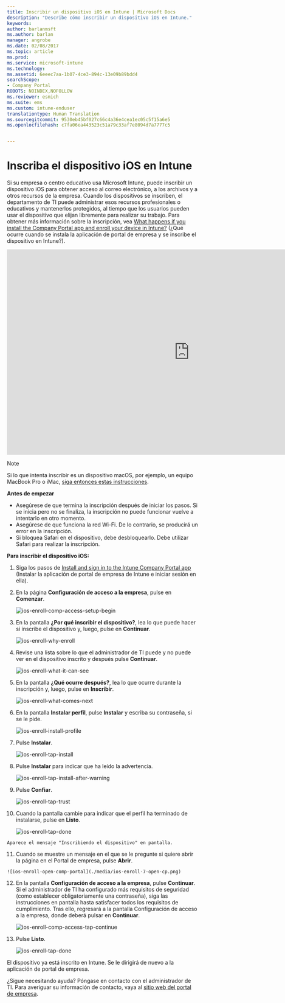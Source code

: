 ```yaml
---
title: Inscribir un dispositivo iOS en Intune | Microsoft Docs
description: "Describe cómo inscribir un dispositivo iOS en Intune."
keywords: 
author: barlanmsft
ms.author: barlan
manager: angrobe
ms.date: 02/08/2017
ms.topic: article
ms.prod: 
ms.service: microsoft-intune
ms.technology: 
ms.assetid: 6eeec7aa-1b07-4ce3-894c-13e09b89bdd4
searchScope:
- Company Portal
ROBOTS: NOINDEX,NOFOLLOW
ms.reviewer: esmich
ms.suite: ems
ms.custom: intune-enduser
translationtype: Human Translation
ms.sourcegitcommit: 9530eb45bf027c66c4a36e4cea1ec05c5f15a6e5
ms.openlocfilehash: c7fa06ea443523c51a79c33af7e8094d7a7777c5


---
```



# <a name="enroll-your-ios-device-in-intune"></a>Inscriba el dispositivo iOS en Intune

Si su empresa o centro educativo usa Microsoft Intune, puede inscribir un dispositivo iOS para obtener acceso al correo electrónico, a los archivos y a otros recursos de la empresa. Cuando los dispositivos se inscriben, el departamento de TI puede administrar esos recursos profesionales o educativos y mantenerlos protegidos, al tiempo que los usuarios pueden usar el dispositivo que elijan libremente para realizar su trabajo. Para obtener más información sobre la inscripción, vea [What happens if you install the Company Portal app and enroll your device in Intune?](what-happens-if-you-install-the-company-portal-app-and-enroll-your-device-in-intune-ios.md) (¿Qué ocurre cuando se instala la aplicación de portal de empresa y se inscribe el dispositivo en Intune?).

<iframe src="https://channel9.msdn.com/Series/IntuneEnrollment/iOS-Enrollment/player" width="960" height="540" allowFullScreen frameBorder="0"></iframe>

> [!NOTE]
> Si lo que intenta inscribir es un dispositivo macOS, por ejemplo, un equipo MacBook Pro o iMac, [siga entonces estas instrucciones](enroll-your-device-in-intune-macos.md).

**Antes de empezar**

- Asegúrese de que termina la inscripción después de iniciar los pasos. Si se inicia pero no se finaliza, la inscripción no puede funcionar vuelve a intentarlo en otro momento.
- Asegúrese de que funciona la red Wi-Fi. De lo contrario, se producirá un error en la inscripción.
- Si bloquea Safari en el dispositivo, debe desbloquearlo. Debe utilizar Safari para realizar la inscripción.


**Para inscribir el dispositivo iOS:**

1.  Siga los pasos de [Install and sign in to the Intune Company Portal app](install-and-sign-in-to-the-intune-company-portal-app-ios.md) (Instalar la aplicación de portal de empresa de Intune e iniciar sesión en ella).

2. En la página **Configuración de acceso a la empresa**, pulse en **Comenzar**.

    ![ios-enroll-comp-access-setup-begin](./media/ios-enroll-1a-comp-access-setup.png)

3. En la pantalla **¿Por qué inscribir el dispositivo?**, lea lo que puede hacer si inscribe el dispositivo y, luego, pulse en **Continuar**.

    ![ios-enroll-why-enroll](./media/ios-enroll-1b-why-enroll.png)

4. Revise una lista sobre lo que el administrador de TI puede y no puede ver en el dispositivo inscrito y después pulse **Continuar**.

    ![ios-enroll-what-it-can-see](./media/ios-enroll-1c-we-care-privacy.png)

5.  En la pantalla **¿Qué ocurre después?**, lea lo que ocurre durante la inscripción y, luego, pulse en **Inscribir**.

     ![ios-enroll-what-comes-next](./media/ios-enroll-1d-what-comes-next.png)

6.  En la pantalla **Instalar perfil**, pulse **Instalar** y escriba su contraseña, si se le pide.

    ![ios-enroll-install-profile](./media/ios-enroll-2-mgt-profile-install.png)

7.  Pulse **Instalar**.

    ![ios-enroll-tap-install](./media/ios-enroll-3-mgt-profile-install-2.png)    

8.  Pulse **Instalar** para indicar que ha leído la advertencia.

       ![ios-enroll-tap-install-after-warning](./media/ios-enroll-4-warning.png)

9.  Pulse **Confiar**.

       ![ios-enroll-tap-trust](./media/ios-enroll-5-trust.png)

10.  Cuando la pantalla cambie para indicar que el perfil ha terminado de instalarse, pulse en **Listo**.

     ![ios-enroll-tap-done](./media/ios-enroll-6-done.png)

    Aparece el mensaje "Inscribiendo el dispositivo" en pantalla.

11.  Cuando se muestre un mensaje en el que se le pregunte si quiere abrir la página en el Portal de empresa, pulse **Abrir**.

    ![ios-enroll-open-comp-portal](./media/ios-enroll-7-open-cp.png)

12. En la pantalla **Configuración de acceso a la empresa**, pulse **Continuar**. Si el administrador de TI ha configurado más requisitos de seguridad (como establecer obligatoriamente una contraseña), siga las instrucciones en pantalla hasta satisfacer todos los requisitos de cumplimiento. Tras ello, regresará a la pantalla Configuración de acceso a la empresa, donde deberá pulsar en **Continuar**.

    ![ios-enroll-comp-access-tap-continue](./media/ios-enroll-8-comp-access-setup-compliance.png)

13. Pulse **Listo**.

    ![ios-enroll-tap-done](./media/ios-enroll-9-comp-access-setup-complete.png)

El dispositivo ya está inscrito en Intune. Se le dirigirá de nuevo a la aplicación de portal de empresa.

¿Sigue necesitando ayuda? Póngase en contacto con el administrador de TI. Para averiguar su información de contacto, vaya al [sitio web del portal de empresa](http://portal.manage.microsoft.com).



<!--HONumber=Feb17_HO2-->


